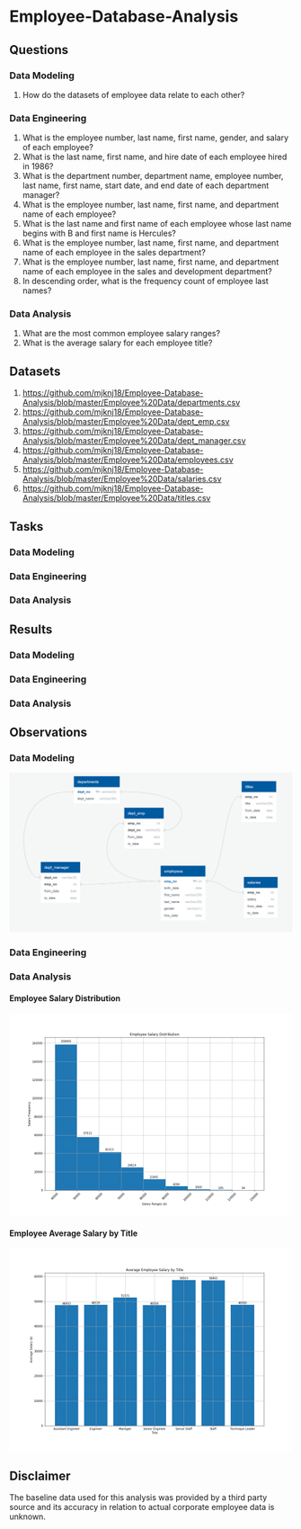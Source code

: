 # Employee-Database-Analysis



## Questions

### Data Modeling

1. How do the datasets of employee data relate to each other?

### Data Engineering

1. What is the employee number, last name, first name, gender, and salary of each employee?
2. What is the last name, first name, and hire date of each employee hired in 1986?
3. What is the department number, department name, employee number, last name, first name, start date, and end date of each department manager?
4. What is the employee number, last name, first name, and department name of each employee?
5. What is the last name and first name of each employee whose last name begins with B and first name is Hercules?
6. What is the employee number, last name, first name, and department name of each employee in the sales department?
7. What is the employee number, last name, first name, and department name of each employee in the sales and development department?
8. In descending order, what is the frequency count of employee last names?

### Data Analysis

1. What are the most common employee salary ranges?
2. What is the average salary for each employee title?

## Datasets

1. https://github.com/mjknj18/Employee-Database-Analysis/blob/master/Employee%20Data/departments.csv
2. https://github.com/mjknj18/Employee-Database-Analysis/blob/master/Employee%20Data/dept_emp.csv
3. https://github.com/mjknj18/Employee-Database-Analysis/blob/master/Employee%20Data/dept_manager.csv
4. https://github.com/mjknj18/Employee-Database-Analysis/blob/master/Employee%20Data/employees.csv
5. https://github.com/mjknj18/Employee-Database-Analysis/blob/master/Employee%20Data/salaries.csv
6. https://github.com/mjknj18/Employee-Database-Analysis/blob/master/Employee%20Data/titles.csv

## Tasks

### Data Modeling



### Data Engineering



### Data Analysis



## Results

### Data Modeling



### Data Engineering



### Data Analysis



## Observations

### Data Modeling

<img src = https://github.com/mjknj18/Employee-Database-Analysis/blob/master/Images/Employee_Data_ERD.PNG>

### Data Engineering



### Data Analysis

#### Employee Salary Distribution

<img src = https://github.com/mjknj18/Employee-Database-Analysis/blob/master/Images/Employee_Salary_Distribution.png>

#### Employee Average Salary by Title

<img src = https://github.com/mjknj18/Employee-Database-Analysis/blob/master/Images/Average_Employee_Salary.png>

## Disclaimer

The baseline data used for this analysis was provided by a third party source and its accuracy in relation to actual corporate employee data is unknown.